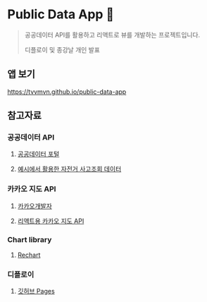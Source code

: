 # Public Data App 🚀
> 공공데이터 API를 활용하고 리액트로 뷰를 개발하는 프로젝트입니다.
>
> 디플로이 및 종강날 개인 발표


## 앱 보기
https://tvvmvn.github.io/public-data-app


## 참고자료
### 공공데이터 API
1. [공공데이터 포털](https://www.data.go.kr/index.do)

2. [예시에서 활용한 자전거 사고조회 데이터](https://www.data.go.kr/tcs/dss/selectApiDataDetailView.do?publicDataPk=15056681)

### 카카오 지도 API
1. [카카오개발자](https://developers.kakao.com/)

2. [리액트용 카카오 지도 API](https://react-kakao-maps-sdk.jaeseokim.dev/)

### Chart library
1. [Rechart](https://recharts.org/en-US)

### 디플로이
1. [깃허브 Pages](https://github.com/gitname/react-gh-pages)






